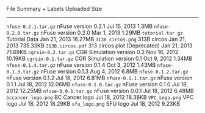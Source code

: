 File                   Summary + Labels                Uploaded       Size
----                   ----------------                --------       ----
`nfuse-0.2.1.tar.gz`   nFuse version 0.2.1             Jul 15, 2013   1.3MB
`nfuse-0.2.0.tar.gz`   nFuse version 0.2.0             Mar 1, 2013    1.29MB
`tutorial.tar.gz`      Tutorial Data                   Jan 21, 2013   16.27MB
`313B_circos.png`      313B circos                     Jan 21, 2013   735.33KB
`313B.circos.pdf`      313 circos plot  (Deprecated)   Jan 21, 2013   71.69KB
`cgrsim-0.2.tar.gz`    CGR Simulation version 0.2      Nov 16, 2012   10.19KB
`cgrsim-0.1.tar.gz`    CGR Simulation version 0.1      Oct 9, 2012    1.34MB
`nfuse-0.1.4.tar.gz`   nFuse version 0.1.4             Oct 3, 2012    1.43MB
`nfuse-0.1.3.tar.gz`   nFuse version 0.1.3             Aug 4, 2012    6.8MB
`nfuse-0.1.2.tar.gz`   nFuse version 0.1.2             Jul 18, 2012   6.81MB
`nfuse-0.1.1.tar.gz`   nFuse version 0.1.1             Jul 18, 2012   12.06MB
`nfuse-0.1.0.tar.gz`   nFuse version 0.1.0             Jul 18, 2012   12.25MB
`nfuse-0.0.1.tar.gz`   nFuse version 0.0.1             Jul 18, 2012   6.48MB
`bccancer_logo.png`    BC Cancer logo                  Jul 18, 2012   18.38KB
`VPC_Logo.png`         VPC logo                        Jul 18, 2012   18.29KB
`sfu_logo.png`         SFU logo                        Jul 18, 2012   9.23KB
